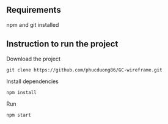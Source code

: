 ## Requirements

npm and git installed

## Instruction to run the project


Download the project

```
git clone https://github.com/phucduong86/GC-wireframe.git
```

Install dependencies

```
npm install
```

Run

```
npm start
```